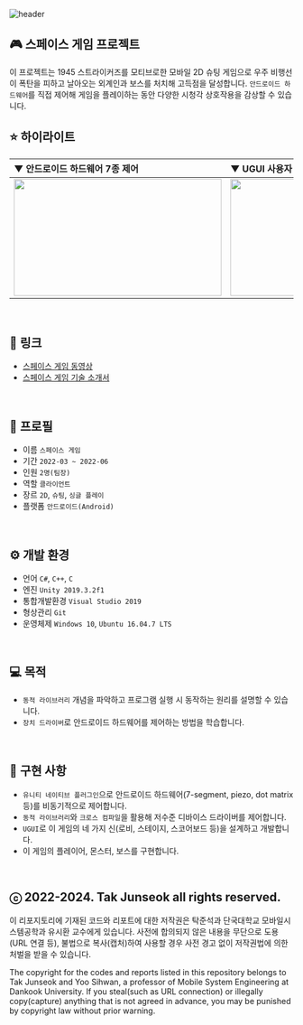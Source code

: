 ![header](https://capsule-render.vercel.app/api?type=waving&color=gradient&height=280&section=header&text=The%20Space%20Game&fontSize=70&fontColor=ffffff&fontAlign=50&fontAlignY=45)

## 🎮 스페이스 게임 프로젝트
이 프로젝트는 1945 스트라이커즈를 모티브로한 모바일 2D 슈팅 게임으로 우주 비행선이 폭탄을 피하고 날아오는 외계인과 보스를 처치해 고득점을 달성합니다. `안드로이드 하드웨어`를 직접 제어해 게임을 플레이하는 동안 다양한 시청각 상호작용을 감상할 수 있습니다.
<br>

## ⭐ 하이라이트
|▼ 안드로이드 하드웨어 7종 제어|▼ UGUI 사용자 인터페이스 |
|:---|:---|
|<img src="https://github.com/user-attachments/assets/653463bc-fe7b-4679-9b9a-a32c12bc1d78" width="368" height="207">|<img src="https://github.com/user-attachments/assets/6b0febee-254b-496d-bfeb-874c2ce1e020" width="368" height="207">|
<br>

## 🔗 링크
- [스페이스 게임 동영상](https://youtu.be/1-bEI5hMyWw)
- [스페이스 게임 기술 소개서](https://drive.google.com/file/d/1EYxKZfxlU0UyZBZBHzVe7SdPNdOtmNTd/view?usp=sharing)
<br>

## 🔎 프로필
- 이름 `스페이스 게임`
- 기간 `2022-03 ~ 2022-06`
- 인원 `2명(팀장)`
- 역할 `클라이언트`
- 장르 `2D`, `슈팅`, `싱글 플레이`
- 플랫폼 `안드로이드(Android)`
<br>

## ⚙️ 개발 환경
- 언어 `C#`, `C++`, `C`
- 엔진 `Unity 2019.3.2f1`
- 통합개발환경 `Visual Studio 2019`
- 형상관리 `Git`
- 운영체제 `Windows 10`, `Ubuntu 16.04.7 LTS`
<br>

## 💻 목적
- `동적 라이브러리` 개념을 파악하고 프로그램 실행 시 동작하는 원리를 설명할 수 있습니다.
- `장치 드라이버`로 안드로이드 하드웨어를 제어하는 방법을 학습합니다.
<br>

## 📜 구현 사항
- `유니티 네이티브 플러그인`으로 안드로이드 하드웨어(7-segment, piezo, dot matrix 등)를 비동기적으로 제어합니다.
- `동적 라이브러리`와 `크로스 컴파일`을 활용해 저수준 디바이스 드라이버를 제어합니다.
- `UGUI`로 이 게임의 네 가지 신(로비, 스테이지, 스코어보드 등)을 설계하고 개발합니다.
- 이 게임의 플레이어, 몬스터, 보스를 구현합니다.
<br>

## ⓒ 2022-2024. Tak Junseok all rights reserved.
이 리포지토리에 기재된 코드와 리포트에 대한 저작권은 탁준석과 단국대학교 모바일시스템공학과 유시환 교수에게 있습니다. 사전에 합의되지 않은 내용을 무단으로 도용(URL 연결 등), 불법으로 복사(캡처)하여 사용할 경우 사전 경고 없이 저작권법에 의한 처벌을 받을 수 있습니다.

The copyright for the codes and reports listed in this repository belongs to Tak Junseok and Yoo Sihwan, a professor of Mobile System Engineering at Dankook University. If you steal(such as URL connection) or illegally copy(capture) anything that is not agreed in advance, you may be punished by copyright law without prior warning.

